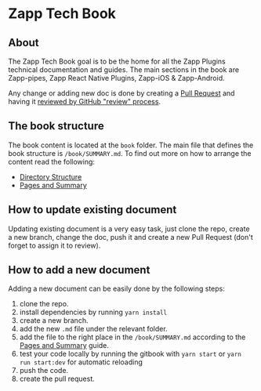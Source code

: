# Zapp Tech Book

## About
The Zapp Tech Book goal is to be the home for all the Zapp Plugins technical documentation and guides.
The main sections in the book are Zapp-pipes, Zapp React Native Plugins, Zapp-iOS & Zapp-Android.

Any change or adding new doc is done by creating a [Pull Request](https://help.github.com/articles/about-pull-requests/) and having it [reviewed by GitHub "review" process](https://help.github.com/articles/about-pull-request-reviews/). 

## The book structure 
The book content is located at the `book` folder. The main file that defines the book structure is `/book/SUMMARY.md`.
To find out more on how to arrange the content read the following:

* [Directory Structure](https://toolchain.gitbook.com/structure.html)
* [Pages and Summary](https://toolchain.gitbook.com/pages.html) 

## How to update existing document 
Updating existing document is a very easy task, just clone the repo, create a new branch, change the doc, push it and create a new Pull Request (don't forget to assign it to review).

## How to add a new document
Adding a new document can be easily done by the following steps:

1. clone the repo.
2. install dependencies by running `yarn install`
3. create a new branch.
4. add the new `.md` file under the relevant folder.
5. add the file to the right place in the `/book/SUMMARY.md` according to the [Pages and Summary](https://toolchain.gitbook.com/pages.html) guide.
6. test your code locally by running the gitbook with `yarn start` or `yarn run start:dev` for automatic reloading
7. push the code.
8. create the pull request.